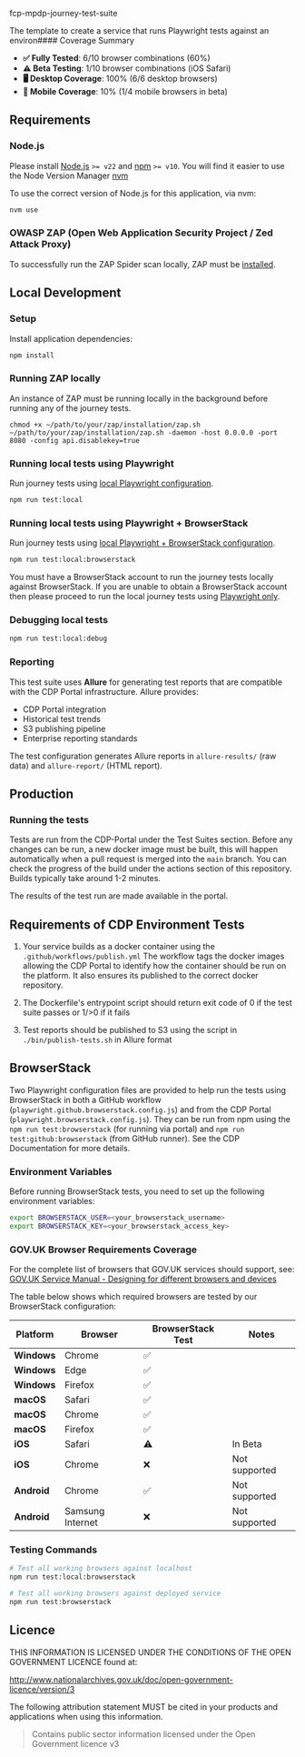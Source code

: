 fcp-mpdp-journey-test-suite

The template to create a service that runs Playwright tests against an environ#### Coverage Summary
- **✅ Fully Tested**: 6/10 browser combinations (60%)
- **⚠️ Beta Testing**: 1/10 browser combinations (iOS Safari)
- **🖥️ Desktop Coverage**: 100% (6/6 desktop browsers)
- **📱 Mobile Coverage**: 10% (1/4 mobile browsers in beta)

## Requirements

### Node.js

Please install [Node.js](http://nodejs.org/) `>= v22` and [npm](https://nodejs.org/) `>= v10`. You will find it
easier to use the Node Version Manager [nvm](https://github.com/creationix/nvm)

To use the correct version of Node.js for this application, via nvm:

```bash
nvm use
```

### OWASP ZAP (Open Web Application Security Project / Zed Attack Proxy)

To successfully run the ZAP Spider scan locally, ZAP must be [installed](https://www.zaproxy.org/download/).  

## Local Development

### Setup

Install application dependencies:

```bash
npm install
```

### Running ZAP locally

An instance of ZAP must be running locally in the background before running any of the journey tests.

```
chmod +x ~/path/to/your/zap/installation/zap.sh
~/path/to/your/zap/installation/zap.sh -daemon -host 0.0.0.0 -port 8080 -config api.disablekey=true
```

### Running local tests using Playwright

Run journey tests using [local Playwright configuration](./playwright.local.config.js).

```bash
npm run test:local
```

### Running local tests using Playwright + BrowserStack

Run journey tests using [local Playwright + BrowserStack configuration](./playwright.local.browserstack.config.js).  

```bash
npm run test:local:browserstack
```

You must have a BrowserStack account to run the journey tests locally against BrowserStack. If you are unable to obtain a BrowserStack account then please proceed to run the local journey tests using [Playwright only](#running-local-tests-using-playwright).

### Debugging local tests

```bash
npm run test:local:debug
```

### Reporting

This test suite uses **Allure** for generating test reports that are compatible with the CDP Portal infrastructure. Allure provides:

- CDP Portal integration
- Historical test trends  
- S3 publishing pipeline
- Enterprise reporting standards

The test configuration generates Allure reports in `allure-results/` (raw data) and `allure-report/` (HTML report).

## Production

### Running the tests

Tests are run from the CDP-Portal under the Test Suites section. Before any changes can be run, a new docker image must be built, this will happen automatically when a pull request is merged into the `main` branch.
You can check the progress of the build under the actions section of this repository. Builds typically take around 1-2 minutes.

The results of the test run are made available in the portal.

## Requirements of CDP Environment Tests

1. Your service builds as a docker container using the `.github/workflows/publish.yml`
   The workflow tags the docker images allowing the CDP Portal to identify how the container should be run on the platform.
   It also ensures its published to the correct docker repository.

2. The Dockerfile's entrypoint script should return exit code of 0 if the test suite passes or 1/>0 if it fails

3. Test reports should be published to S3 using the script in `./bin/publish-tests.sh` in Allure format

## BrowserStack

Two Playwright configuration files are provided to help run the tests using BrowserStack in both a GitHub workflow (`playwright.github.browserstack.config.js`) and from the CDP Portal (`playwright.browserstack.config.js`).
They can be run from npm using the `npm run test:browserstack` (for running via portal) and `npm run test:github:browserstack` (from GitHub runner).
See the CDP Documentation for more details.

### Environment Variables

Before running BrowserStack tests, you need to set up the following environment variables:

```bash
export BROWSERSTACK_USER=<your_browserstack_username>
export BROWSERSTACK_KEY=<your_browserstack_access_key>
```

### GOV.UK Browser Requirements Coverage

For the complete list of browsers that GOV.UK services should support, see: [GOV.UK Service Manual - Designing for different browsers and devices](https://www.gov.uk/service-manual/technology/designing-for-different-browsers-and-devices)

The table below shows which required browsers are tested by our BrowserStack configuration:

| Platform | Browser | BrowserStack Test | Notes |
|----------|---------|-------------------|-------|
| **Windows** | Chrome | ✅ |  |
| **Windows** | Edge | ✅ |  |
| **Windows** | Firefox | ✅ |  |
| **macOS** | Safari | ✅ |  |
| **macOS** | Chrome | ✅ |  |
| **macOS** | Firefox | ✅ |  |
| **iOS** | Safari | ⚠️ | In Beta |
| **iOS** | Chrome | ❌ | Not supported |
| **Android** | Chrome | ✅ | Not supported |
| **Android** | Samsung Internet | ❌ | Not supported |

### Testing Commands
```bash
# Test all working browsers against localhost
npm run test:local:browserstack

# Test all working browsers against deployed service
npm run test:browserstack
```

## Licence

THIS INFORMATION IS LICENSED UNDER THE CONDITIONS OF THE OPEN GOVERNMENT LICENCE found at:

<http://www.nationalarchives.gov.uk/doc/open-government-licence/version/3>

The following attribution statement MUST be cited in your products and applications when using this information.

> Contains public sector information licensed under the Open Government licence v3
